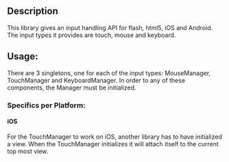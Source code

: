 ## Description

This library gives an input handling API for flash, html5, iOS and Android.
The input types it provides are touch, mouse and keyboard.

## Usage:

There are 3 singletons, one for each of the input types: MouseManager, TouchManager and KeyboardManager.
In order to any of these components, the Manager must be initialized.

### Specifics per Platform:

#### iOS
For the TouchManager to work on iOS, another library has to have initialized a view. When the TouchManager initializes it will attach itself to the current top most view.

